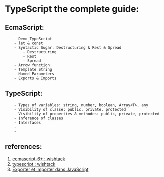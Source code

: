 # TypeScript the complete guide:

## EcmaScript:

        - Demo TypeScript
        - let & const
        - Syntactic Sugar: Destructuring & Rest & Spread
            - Destructuring
            - Rest
            - Spread
        - Arrow function
        - Template String
        - Named Parameters
        - Exports & Imports

## TypeScript:

        - Types of variables: string, number, boolean, Array<T>, any
        - Visibility of classe: public, private, protected
        - Visibility of properties & methodes: public, private, protected
        - Inference of classes
        - Interfaces
        - 
        - 

## references: 
1. [ecmascript-6+ : wishtack](https://guide-angular.wishtack.io/ecmascript-6+)
2. [typescript : wishtack](https://guide-angular.wishtack.io/typescript)
3. [Exporter et importer dans JavaScript](https://fr.javascript.info/import-export)